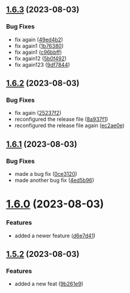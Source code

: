 ## [1.6.3](https://github.com/jlsude/testing-release/compare/v1.6.2...v1.6.3) (2023-08-03)


### Bug Fixes

* fix again ([49ed4b2](https://github.com/jlsude/testing-release/commit/49ed4b2e40eb9602ff3219a6842dacbba561ee96))
* fix again1 ([1b76380](https://github.com/jlsude/testing-release/commit/1b76380c127a28808117eed3b435585181951da0))
* fix again1 ([c96bbff](https://github.com/jlsude/testing-release/commit/c96bbff6492c68b635e2f5cba89d9ee5b6df7be2))
* fix again12 ([5b0f492](https://github.com/jlsude/testing-release/commit/5b0f49209af2dd4fa2f33a538d3410f7a01ec194))
* fix again123 ([9df7844](https://github.com/jlsude/testing-release/commit/9df7844ab09ffff80b18e0fbc8125ffe510083de))



## [1.6.2](https://github.com/jlsude/testing-release/compare/v1.6.1...v1.6.2) (2023-08-03)


### Bug Fixes

* fix again ([25237f2](https://github.com/jlsude/testing-release/commit/25237f23a645cd1b9487f2b100d66a61c62c43ee))
* reconfigured the release file ([8a937f1](https://github.com/jlsude/testing-release/commit/8a937f16f46d9fc13b44c0efb2bd029500df157e))
* reconfigured the release file again ([ec2ae0e](https://github.com/jlsude/testing-release/commit/ec2ae0e43ab9c0b50c7b1a51b2089d469b62495e))



## [1.6.1](https://github.com/jlsude/testing-release/compare/v1.6.0...v1.6.1) (2023-08-03)


### Bug Fixes

* made a bug fix ([0ce3120](https://github.com/jlsude/testing-release/commit/0ce3120b0f28e94b27e93d5c44b8e2b63abe0a15))
* made another bug fix ([4ed5b96](https://github.com/jlsude/testing-release/commit/4ed5b964506853fe3ce97f238967e9475c20e0f1))



# [1.6.0](https://github.com/jlsude/testing-release/compare/v1.5.2...v1.6.0) (2023-08-03)


### Features

* added a newer feature ([d6e7d41](https://github.com/jlsude/testing-release/commit/d6e7d41848e093c50cef3bf01bd0c68cbcf52a46))



## [1.5.2](https://github.com/jlsude/testing-release/compare/v1.5.1...v1.5.2) (2023-08-03)


### Features

* added a new feat ([9b261e9](https://github.com/jlsude/testing-release/commit/9b261e9556252a082cbc8b17117af16415dfc231))



